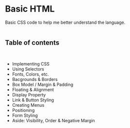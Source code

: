 # Basic HTML

Basic CSS code to help me better understand the language.    
<br>

## Table of contents     
<br>

- Implementing CSS
- Using Selectors
- Fonts, Colors, etc.
- Bacgrounds & Borders
- Box Model / Margin & Padding
- Floating & Alignment
- Display Property
- Link & Button Styling
- Creating Menus
- Positioning
- Form Styling
- Aside: Visibility, Order & Negative Margin
